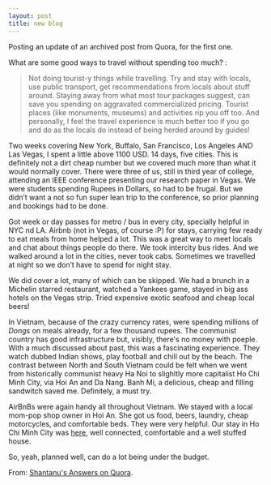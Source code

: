 ```yaml
---
layout: post
title: new blog
---
```

Posting an update of an archived post from Quora, for the first one.

What are some good ways to travel without spending too much? :

> Not doing tourist-y things while travelling. Try and stay with locals, use public transport, get recommendations from locals about stuff around. Staying away from what most tour packages suggest, can save you spending on aggravated commercialized pricing. Tourist places (like monuments, museums) and activities rip you off too. And personally, I feel the travel experience is much better too if you go and do as the locals do instead of being herded around by guides!

Two weeks covering New York, Buffalo, San Francisco, Los Angeles *AND* Las Vegas, I spent a little above 1100 USD. 14 days, five cities. This is definitely not a dirt cheap number but we covered much more than what it would normally cover. There were three of us, still in third year of college, attending an IEEE conference presenting our research paper in Vegas. We were students spending Rupees in Dollars, so had to be frugal. But we didn’t want a not so fun super lean trip to the conference, so prior planning and bookings had to be done.

Got week or day passes for metro / bus in every city, specially helpful in NYC nd LA. Airbnb (not in Vegas, of course :P) for stays, carrying few ready to eat meals from home helped a lot. This was a great way to meet locals and chat about things people do there. We took intercity bus rides. And we walked around a lot in the cities, never took cabs. Sometimes we travelled at night so we don’t have to spend for night stay.

We did cover a lot, many of which can be skipped. We had a brunch in a Michelin starred restaurant, watched a Yankees game, stayed in big ass hotels on the Vegas strip. Tried expensive exotic seafood and cheap local beers!

In Vietnam, because of the crazy currency rates, were spending millions of *Dongs* on meals already, for a few thousand rupees. The communist country has good infrastructure but, visibly, there's no money with poeple. With a much discussed about past, this was a fascinating experience. They watch dubbed Indian shows, play football and chill out by the beach. The contrast between North and South Vietnam could be felt when we went from historically communist heavy Ha Noi to slighltly more capitalist Ho Chi Minh City, via Hoi An and Da Nang. Banh Mi, a delicious, cheap and filling sandwitch saved me. Definitely, a must try. 

AirBnBs were again handy all throughout Vietnam. We stayed with a local mom-pop shop owner in Hoi An. She got us food, beers, laundry, cheap motorcycles, and comfortable beds. They were very helpful. Our stay in Ho Chi Minh City was [here](http://www.bestrent.vn/property/the-gold-view-apartment-for-rent/), well connected, comfortable and a well stuffed house. 

So, yeah, planned well, can do a lot being under the budget.

From: [Shantanu's Answers on Quora](https://www.quora.com/profile/Shantanu-Prakash/answers).

